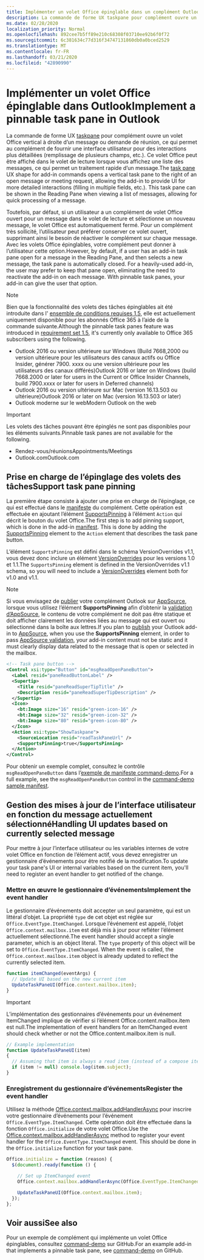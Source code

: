 ```yaml
---
title: Implémenter un volet Office épinglable dans un complément Outlook
description: La commande de forme UX taskpane pour complément ouvre un volet Office vertical à droite d’un message ou demande de réunion, ce qui permet au complément de fournir une interface utilisateur pour des interactions plus détaillées.
ms.date: 02/28/2020
localization_priority: Normal
ms.openlocfilehash: 892cee7b5ff89e210c68308f03710ee92b6f0f72
ms.sourcegitcommit: 6c381634c77d316f34747131860db0a0bced2529
ms.translationtype: MT
ms.contentlocale: fr-FR
ms.lasthandoff: 03/21/2020
ms.locfileid: "42890990"
---
```

# <a name="implement-a-pinnable-task-pane-in-outlook"></a><span data-ttu-id="3e488-103">Implémenter un volet Office épinglable dans Outlook</span><span class="sxs-lookup"><span data-stu-id="3e488-103">Implement a pinnable task pane in Outlook</span></span>

<span data-ttu-id="3e488-p101">La commande de forme UX [taskpane](add-in-commands-for-outlook.md#launching-a-task-pane) pour complément ouvre un volet Office vertical à droite d’un message ou demande de réunion, ce qui permet au complément de fournir une interface utilisateur pour des interactions plus détaillées (remplissage de plusieurs champs, etc.). Ce volet Office peut être affiché dans le volet de lecture lorsque vous affichez une liste des messages, ce qui permet un traitement rapide d’un message.</span><span class="sxs-lookup"><span data-stu-id="3e488-p101">The [task pane](add-in-commands-for-outlook.md#launching-a-task-pane) UX shape for add-in commands opens a vertical task pane to the right of an open message or meeting request, allowing the add-in to provide UI for more detailed interactions (filling in multiple fields, etc.). This task pane can be shown in the Reading Pane when viewing a list of messages, allowing for quick processing of a message.</span></span>

<span data-ttu-id="3e488-p102">Toutefois, par défaut, si un utilisateur a un complément de volet Office ouvert pour un message dans le volet de lecture et sélectionne un nouveau message, le volet Office est automatiquement fermé. Pour un complément très sollicité, l’utilisateur peut préférer conserver ce volet ouvert, supprimant ainsi le besoin de réactiver le complément sur chaque message. Avec les volets Office épinglables, votre complément peut donner à l’utilisateur cette option.</span><span class="sxs-lookup"><span data-stu-id="3e488-p102">However, by default, if a user has an add-in task pane open for a message in the Reading Pane, and then selects a new message, the task pane is automatically closed. For a heavily-used add-in, the user may prefer to keep that pane open, eliminating the need to reactivate the add-in on each message. With pinnable task panes, your add-in can give the user that option.</span></span>

> [!NOTE]
> <span data-ttu-id="3e488-109">Bien que la fonctionnalité des volets des tâches épinglables ait été introduite dans l' [ensemble de conditions requises 1,5](../reference/objectmodel/requirement-set-1.5/outlook-requirement-set-1.5.md), elle est actuellement uniquement disponible pour les abonnés Office 365 à l’aide de la commande suivante.</span><span class="sxs-lookup"><span data-stu-id="3e488-109">Although the pinnable task panes feature was introduced in [requirement set 1.5](../reference/objectmodel/requirement-set-1.5/outlook-requirement-set-1.5.md), it's currently only available to Office 365 subscribers using the following.</span></span>
> - <span data-ttu-id="3e488-110">Outlook 2016 ou version ultérieure sur Windows (Build 7668,2000 ou version ultérieure pour les utilisateurs des canaux actifs ou Office Insider, générer 7900. xxxx ou une version ultérieure pour les utilisateurs des canaux différés)</span><span class="sxs-lookup"><span data-stu-id="3e488-110">Outlook 2016 or later on Windows (build 7668.2000 or later for users in the Current or Office Insider Channels, build 7900.xxxx or later for users in Deferred channels)</span></span>
> - <span data-ttu-id="3e488-111">Outlook 2016 ou version ultérieure sur Mac (version 16.13.503 ou ultérieure)</span><span class="sxs-lookup"><span data-stu-id="3e488-111">Outlook 2016 or later on Mac (version 16.13.503 or later)</span></span>
> - <span data-ttu-id="3e488-112">Outlook moderne sur le web</span><span class="sxs-lookup"><span data-stu-id="3e488-112">Modern Outlook on the web</span></span>

> [!IMPORTANT]
> <span data-ttu-id="3e488-113">Les volets des tâches pouvant être épinglés ne sont pas disponibles pour les éléments suivants.</span><span class="sxs-lookup"><span data-stu-id="3e488-113">Pinnable task panes are not available for the following.</span></span>
> - <span data-ttu-id="3e488-114">Rendez-vous/réunions</span><span class="sxs-lookup"><span data-stu-id="3e488-114">Appointments/Meetings</span></span>
> - <span data-ttu-id="3e488-115">Outlook.com</span><span class="sxs-lookup"><span data-stu-id="3e488-115">Outlook.com</span></span>

## <a name="support-task-pane-pinning"></a><span data-ttu-id="3e488-116">Prise en charge de l’épinglage des volets des tâches</span><span class="sxs-lookup"><span data-stu-id="3e488-116">Support task pane pinning</span></span>

<span data-ttu-id="3e488-p103">La première étape consiste à ajouter une prise en charge de l’épinglage, ce qui est effectué dans le [manifeste](manifests.md) du complément. Cette opération est effectuée en ajoutant l’élément [SupportsPinning](../reference/manifest/action.md#supportspinning) à l’élément `Action` qui décrit le bouton du volet Office.</span><span class="sxs-lookup"><span data-stu-id="3e488-p103">The first step is to add pinning support, which is done in the add-in [manifest](manifests.md). This is done by adding the [SupportsPinning](../reference/manifest/action.md#supportspinning) element to the `Action` element that describes the task pane button.</span></span>

<span data-ttu-id="3e488-119">L’élément `SupportsPinning` est défini dans le schéma VersionOverrides v1.1, vous devez donc inclure un élément [VersionOverrides](../reference/manifest/versionoverrides.md) pour les versions 1.0 et 1.1.</span><span class="sxs-lookup"><span data-stu-id="3e488-119">The `SupportsPinning` element is defined in the VersionOverrides v1.1 schema, so you will need to include a [VersionOverrides](../reference/manifest/versionoverrides.md) element both for v1.0 and v1.1.</span></span>

> [!NOTE]
> <span data-ttu-id="3e488-120">Si vous envisagez de [publier](../publish/publish.md) votre complément Outlook sur [AppSource](https://appsource.microsoft.com), lorsque vous utilisez l’élément **SupportsPinning** afin d’obtenir la [validation d’AppSource](/legal/marketplace/certification-policies), le contenu de votre complément ne doit pas être statique et doit afficher clairement les données liées au message qui est ouvert ou sélectionné dans la boîte aux lettres.</span><span class="sxs-lookup"><span data-stu-id="3e488-120">If you plan to [publish](../publish/publish.md) your Outlook add-in to [AppSource](https://appsource.microsoft.com), when you use the **SupportsPinning** element, in order to pass [AppSource validation](/legal/marketplace/certification-policies), your add-in content must not be static and it must clearly display data related to the message that is open or selected in the mailbox.</span></span>

```xml
<!-- Task pane button -->
<Control xsi:type="Button" id="msgReadOpenPaneButton">
  <Label resid="paneReadButtonLabel" />
  <Supertip>
    <Title resid="paneReadSuperTipTitle" />
    <Description resid="paneReadSuperTipDescription" />
  </Supertip>
  <Icon>
    <bt:Image size="16" resid="green-icon-16" />
    <bt:Image size="32" resid="green-icon-32" />
    <bt:Image size="80" resid="green-icon-80" />
  </Icon>
  <Action xsi:type="ShowTaskpane">
    <SourceLocation resid="readTaskPaneUrl" />
    <SupportsPinning>true</SupportsPinning>
  </Action>
</Control>
```

<span data-ttu-id="3e488-121">Pour obtenir un exemple complet, consultez le contrôle `msgReadOpenPaneButton` dans l’[exemple de manifeste command-demo](https://github.com/OfficeDev/outlook-add-in-command-demo/blob/master/command-demo-manifest.xml).</span><span class="sxs-lookup"><span data-stu-id="3e488-121">For a full example, see the `msgReadOpenPaneButton` control in the [command-demo sample manifest](https://github.com/OfficeDev/outlook-add-in-command-demo/blob/master/command-demo-manifest.xml).</span></span>

## <a name="handling-ui-updates-based-on-currently-selected-message"></a><span data-ttu-id="3e488-122">Gestion des mises à jour de l’interface utilisateur en fonction du message actuellement sélectionné</span><span class="sxs-lookup"><span data-stu-id="3e488-122">Handling UI updates based on currently selected message</span></span>

<span data-ttu-id="3e488-123">Pour mettre à jour l’interface utilisateur ou les variables internes de votre volet Office en fonction de l’élément actif, vous devez enregistrer un gestionnaire d’événements pour être notifié de la modification.</span><span class="sxs-lookup"><span data-stu-id="3e488-123">To update your task pane's UI or internal variables based on the current item, you'll need to register an event handler to get notified of the change.</span></span>

### <a name="implement-the-event-handler"></a><span data-ttu-id="3e488-124">Mettre en œuvre le gestionnaire d’événements</span><span class="sxs-lookup"><span data-stu-id="3e488-124">Implement the event handler</span></span>

<span data-ttu-id="3e488-p104">Le gestionnaire d’événements doit accepter un seul paramètre, qui est un littéral d’objet. La propriété `type` de cet objet est réglée sur `Office.EventType.ItemChanged`. Lorsque l’événement est appelé, l’objet `Office.context.mailbox.item` est déjà mis à jour pour refléter l’élément actuellement sélectionné.</span><span class="sxs-lookup"><span data-stu-id="3e488-p104">The event handler should accept a single parameter, which is an object literal. The `type` property of this object will be set to `Office.EventType.ItemChanged`. When the event is called, the `Office.context.mailbox.item` object is already updated to reflect the currently selected item.</span></span>

```js
function itemChanged(eventArgs) {
  // Update UI based on the new current item
  UpdateTaskPaneUI(Office.context.mailbox.item);
}
```

> [!IMPORTANT]
> <span data-ttu-id="3e488-128">L’implémentation des gestionnaires d’événements pour un événement ItemChanged implique de vérifier si l’élément Office.content.mailbox.item est null.</span><span class="sxs-lookup"><span data-stu-id="3e488-128">The implementation of event handlers for an ItemChanged event should check whether or not the Office.content.mailbox.item is null.</span></span>
>
> ```js
> // Example implementation
> function UpdateTaskPaneUI(item)
> {
>   // Assuming that item is always a read item (instead of a compose item).
>   if (item != null) console.log(item.subject);
> }
> ```

### <a name="register-the-event-handler"></a><span data-ttu-id="3e488-129">Enregistrement du gestionnaire d’événements</span><span class="sxs-lookup"><span data-stu-id="3e488-129">Register the event handler</span></span>

<span data-ttu-id="3e488-p105">Utilisez la méthode [Office.context.mailbox.addHandlerAsync](../reference/objectmodel/preview-requirement-set/office.context.mailbox.md#methods) pour inscrire votre gestionnaire d’événements pour l’événement `Office.EventType.ItemChanged`. Cette opération doit être effectuée dans la fonction `Office.initialize` de votre volet Office.</span><span class="sxs-lookup"><span data-stu-id="3e488-p105">Use the [Office.context.mailbox.addHandlerAsync](../reference/objectmodel/preview-requirement-set/office.context.mailbox.md#methods) method to register your event handler for the `Office.EventType.ItemChanged` event. This should be done in the `Office.initialize` function for your task pane.</span></span>

```js
Office.initialize = function (reason) {
  $(document).ready(function () {

    // Set up ItemChanged event
    Office.context.mailbox.addHandlerAsync(Office.EventType.ItemChanged, itemChanged);

    UpdateTaskPaneUI(Office.context.mailbox.item);
  });
};
```

## <a name="see-also"></a><span data-ttu-id="3e488-132">Voir aussi</span><span class="sxs-lookup"><span data-stu-id="3e488-132">See also</span></span>

<span data-ttu-id="3e488-133">Pour un exemple de complément qui implémente un volet Office épinglables, consultez [command-demo](https://github.com/OfficeDev/outlook-add-in-command-demo) sur GitHub.</span><span class="sxs-lookup"><span data-stu-id="3e488-133">For an example add-in that implements a pinnable task pane, see [command-demo](https://github.com/OfficeDev/outlook-add-in-command-demo) on GitHub.</span></span>
